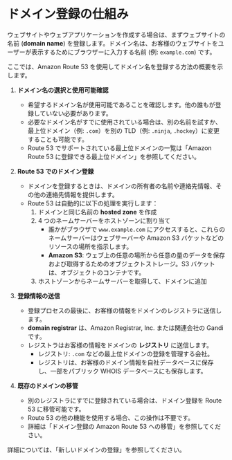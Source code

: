 # ドメイン登録の仕組み

ウェブサイトやウェブアプリケーションを作成する場合は、まずウェブサイトの名前 (**domain name**) を登録します。ドメイン名は、お客様のウェブサイトをユーザーが表示するためにブラウザーに入力する名前 (例: `example.com`) です。

ここでは、Amazon Route 53 を使用してドメイン名を登録する方法の概要を示します。

1. **ドメイン名の選択と使用可能確認**  
   - 希望するドメイン名が使用可能であることを確認します。他の誰もが登録していない必要があります。  
   - 必要なドメイン名がすでに使用されている場合は、別の名前を試すか、最上位ドメイン（例: `.com`）を別の TLD（例: `.ninja`, `.hockey`）に変更することも可能です。  
   - Route 53 でサポートされている最上位ドメインの一覧は「Amazon Route 53 に登録できる最上位ドメイン」を参照してください。

2. **Route 53 でのドメイン登録**  
   - ドメインを登録するときは、ドメインの所有者の名前や連絡先情報、その他の連絡先情報を提供します。  
   - Route 53 は自動的に以下の処理を実行します：
     1. ドメインと同じ名前の **hosted zone** を作成
     2. 4 つのネームサーバーをホストゾーンに割り当て  
        - 誰かがブラウザで `www.example.com` にアクセスすると、これらのネームサーバーはウェブサーバーや Amazon S3 バケットなどのリソースの場所を指示します。  
        - **Amazon S3**: ウェブ上の任意の場所から任意の量のデータを保存および取得するためのオブジェクトストレージ。S3 バケットは、オブジェクトのコンテナです。
     3. ホストゾーンからネームサーバーを取得して、ドメインに追加

3. **登録情報の送信**  
   - 登録プロセスの最後に、お客様の情報をドメインのレジストラに送信します。  
   - **domain registrar** は、Amazon Registrar, Inc. または関連会社の Gandi です。  
   - レジストラはお客様の情報をドメインの **レジストリ** に送信します。  
     - レジストリ: `.com` などの最上位ドメインの登録を管理する会社。  
     - レジストリは、お客様のドメイン情報を自社データベースに保存し、一部をパブリック WHOIS データベースにも保存します。

4. **既存のドメインの移管**  
   - 別のレジストラにすでに登録されている場合は、ドメイン登録を Route 53 に移管可能です。  
   - Route 53 の他の機能を使用する場合、この操作は不要です。  
   - 詳細は「ドメイン登録の Amazon Route 53 への移管」を参照してください。

詳細については、「新しいドメインの登録」を参照してください。
